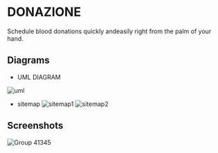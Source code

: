 # DONAZIONE

Schedule blood donations quickly andeasily right from the palm of your hand.

## Diagrams

- UML DIAGRAM

![uml](https://github.com/Ma7moud-Eltantawy/DONAZIONE/assets/61250075/bf7e1f62-5b28-4beb-b538-ddf4d1976300)

- sitemap
![sitemap1](https://github.com/Ma7moud-Eltantawy/DONAZIONE/assets/61250075/a598b3b6-7092-4422-bc7d-d137b66a1616)
![sitemap2](https://github.com/Ma7moud-Eltantawy/DONAZIONE/assets/61250075/f94638f7-5298-4eac-9c6b-7a8247605efd)


## Screenshots 
![Group 41345](https://github.com/Ma7moud-Eltantawy/DONAZIONE/assets/61250075/38e67113-dcd6-43f4-881c-9f9a00e28810)


